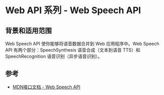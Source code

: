 # Web API 系列 - Web Speech API

## 背景和适用范围

Web Speech API 使你能够将语音数据合并到 Web 应用程序中。Web Speech API 有两个部分：SpeechSynthesis 语音合成（文本到语音 TTS）和 SpeechRecognition 语音识别（异步语音识别）。

## 参考

- [MDN接口文档 - Web Speech API](https://developer.mozilla.org/zh-CN/docs/Web/API/Web_Speech_API)